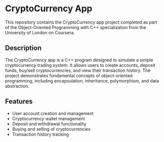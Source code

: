 # CryptoCurrency App

This repository contains the CryptoCurrency app project completed as part of the Object-Oriented Programming with C++ specialization from the University of London on Coursera.

## Description

The CryptoCurrency app is a C++ program designed to simulate a simple cryptocurrency trading system. It allows users to create accounts, deposit funds, buy/sell cryptocurrencies, and view their transaction history. The project demonstrates fundamental concepts of object-oriented programming, including encapsulation, inheritance, polymorphism, and data abstraction.
## Features

- User account creation and management
- Cryptocurrency wallet management
- Deposit and withdrawal functionality
- Buying and selling of cryptocurrencies
- Transaction history tracking

